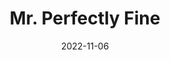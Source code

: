 ---
title: Mr. Perfectly Fine
date: "2022-11-06"
description: "Lyrics"
album: Fearless
tags: ['Lover', 'Flowy', 'Ethreal']
track: 22
songwriters: ['Taylor Swift', 
'Tommy Lee James', 'Nathan Barlowe']
billboardChartprev:  
billboardChart:
---